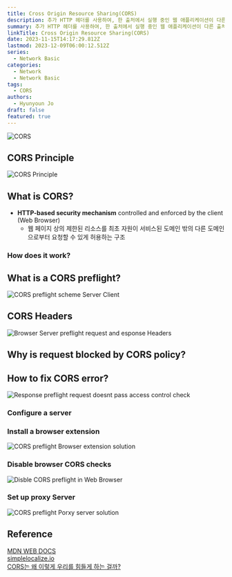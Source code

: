```yaml
---
title: Cross Origin Resource Sharing(CORS)
description: 추가 HTTP 헤더를 사용하여, 한 출처에서 실행 중인 웹 애플리케이션이 다른 출처의 선택한 자원에 접근할 수 있는 권한을 부여하도록 브라우저에 알려주는 체제
summary: 추가 HTTP 헤더를 사용하여, 한 출처에서 실행 중인 웹 애플리케이션이 다른 출처의 선택한 자원에 접근할 수 있는 권한을 부여하도록 브라우저에 알려주는 체제
linkTitle: Cross Origin Resource Sharing(CORS)
date: 2023-11-15T14:17:29.812Z
lastmod: 2023-12-09T06:00:12.512Z
series:
  - Network Basic
categories:
  - Network
  - Network Basic
tags:
  - CORS
authors:
  - Hyunyoun Jo
draft: false
featured: true
---
```


![CORS](media/images/cors.png "https://securityzines.com/flyers/cors.html")

## CORS Principle

![CORS Principle](media/images/cors_principle.png "https://medium.com/@jiri.caga/issue-call-put-method-on-rest-api-write-in-spring-framework-cross-origin-request-blocked-c68f9390b9b1")

## What is CORS?

- **HTTP-based security mechanism** controlled and enforced by the client (Web Browser)
  - 웹 페이지 상의 제한된 리소스를 최초 자원이 서비스된 도메인 밖의 다른 도메인으로부터 요청할 수 있게 허용하는 구조

### How does it work?

## What is a CORS preflight?

![CORS preflight scheme Server Client](media/images/cors-preflight-scheme-server-client.jpg)

## CORS Headers

![Browser Server preflight request and esponse Headers](media/images/browser-server-preflight-request-and-response-headers.jpg "https://simplelocalize.io/blog/posts/what-is-cors/")

## Why is request blocked by CORS policy?

## How to fix CORS error?

![Response preflight request doesnt pass access control check](media/images/response-preflight-request-doesnt-pass-access-control-check.jpg "https://simplelocalize.io/blog/posts/what-is-cors/")

### Configure a server

### Install a browser extension

![CORS preflight Browser extension solution](media/images/cors-preflight-browser-extension-solution.jpg "https://simplelocalize.io/blog/posts/what-is-cors/")

### Disable browser CORS checks

![Disble CORS preflight in Web Browser](media/images/disabled-cors-preflight-in-web-browser.jpg "https://simplelocalize.io/blog/posts/what-is-cors/")

### Set up proxy Server

![CORS preflight Porxy server solution](media/images/cors-preflight-proxy-server-solution.jpg "https://simplelocalize.io/blog/posts/what-is-cors/")

## Reference

[MDN WEB DOCS](https://developer.mozilla.org/ko/docs/Web/HTTP/CORS)  
[simplelocalize.io](https://simplelocalize.io/blog/posts/what-is-cors/)  
[CORS는 왜 이렇게 우리를 힘들게 하는 걸까?](https://yozm.wishket.com/magazine/detail/1225/)
